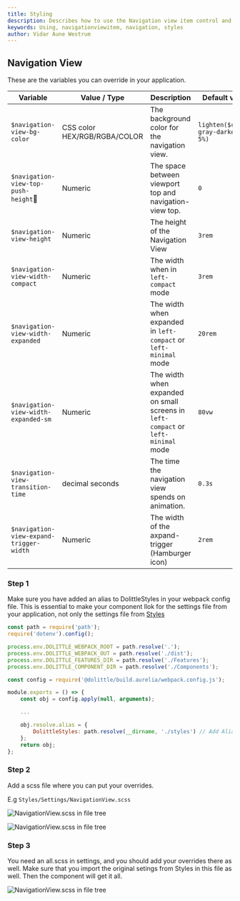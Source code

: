 ```yaml
---
title: Styling
description: Describes how to use the Navigation view item control and how to change the styles
keywords: Using, navigationviewitem, navigation, styles
author: Vidar Aune Westrum
---
```


## Navigation View
These are the variables you can override in your application.

| Variable | Value / Type | Description | Default value|
| ---- | ---- | ---- | ---- |
| `$navigation-view-bg-color` | CSS color HEX/RGB/RGBA/COLOR| The background color for the navigation view. | `lighten($color-gray-darkest, 5%)` |
| `$navigation-view-top-push-height`| Numeric | The space between viewport top and navigation-view top. | `0` |
| `$navigation-view-height` | Numeric | The height of the Navigation View | `3rem` |
| `$navigation-view-width-compact` | Numeric | The width when in `left-compact` mode | `3rem` |
| `$navigation-view-width-expanded` | Numeric | The width when expanded in `left-compact` or `left-minimal` mode | `20rem` |
| `$navigation-view-width-expanded-sm` | Numeric | The width when expanded on small screens in `left-compact` or `left-minimal` mode | `80vw` |
| `$navigation-view-transition-time` | decimal seconds | The time the navigation view spends on animation. | `0.3s` |
| `$navigation-view-expand-trigger-width` | Numeric | The width of the axpand-trigger (Hamburger icon) | `2rem` |

### Step 1
Make sure you have added an alias to DolittleStyles in your webpack config file. This is essential to make your component llok for the settings file from your application, not only the settings file from [Styles](http://localhost:1313/interaction/styles/)

```js
const path = require('path');
require('dotenv').config();

process.env.DOLITTLE_WEBPACK_ROOT = path.resolve('.');
process.env.DOLITTLE_WEBPACK_OUT = path.resolve('./dist');
process.env.DOLITTLE_FEATURES_DIR = path.resolve('./Features');
process.env.DOLITTLE_COMPONENT_DIR = path.resolve('./Components');

const config = require('@dolittle/build.aurelia/webpack.config.js');

module.exports = () => {
    const obj = config.apply(null, arguments);

    ...

    obj.resolve.alias = {
        DolittleStyles: path.resolve(__dirname, './styles') // Add Alias to Webconfig
    };
    return obj;
};

```

### Step 2

Add a scss file where you can put your overrides.

E.g `Styles/Settings/NavigationView.scss`

![NavigationView.scss in file tree](../component_override.png)

![NavigationView.scss in file tree](../component_override_2.png)

### Step 3

You need an all.scss in settings, and you should add your overrides there as well. Make sure that you import the original setings from Styles in this file as well. Then the component will get it all.

![NavigationView.scss in file tree](../settings_all.png)

